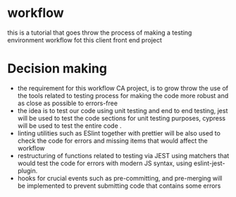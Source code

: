 # workflow 
this is a tutorial that goes throw the process of making a testing environment workflow fot this client front end project
# Decision making 
- the requirement for this workflow CA project, is to grow throw the use of the tools related to testing process for making the code more robust and as close as possible to errors-free
- the idea is to test our code using unit testing and end to end testing, jest will be used to test the code sections for unit testing purposes, cypress will be used to test the entire code . 
- linting utilities such as ESlint together with prettier will be also used to check the code for errors and missing items that would affect the workflow
- restructuring of functions related to testing via JEST using matchers that would test the code for errors with modern JS syntax, using eslint-jest-plugin.
-  hooks for crucial events such as pre-committing, and pre-merging will be implemented to prevent submitting code that contains some errors